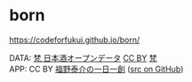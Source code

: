 # born
https://codeforfukui.github.io/born/

DATA: <a href=data-born.json>梵 日本酒オープンデータ</a> <a href=https://creativecommons.org/licenses/by/4.0/deed.ja>CC BY</a> <a href=http://www.born.co.jp/>梵</a><br>
APP: CC BY <a href=http://fukuno.jig.jp/ target=_blank>福野泰介の一日一創</a> (<a href=https://github.com/codeforfukui/born>src on GitHub</a>)<br>
